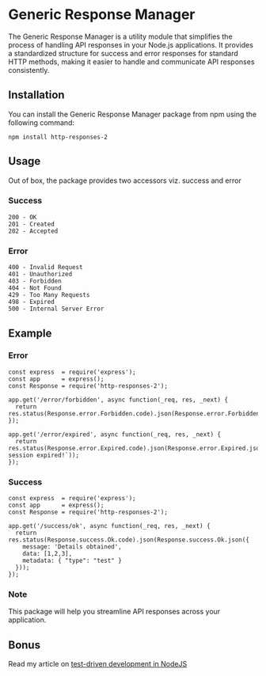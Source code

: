# Generic Response Manager

The Generic Response Manager is a utility module that simplifies the process of handling API responses in your Node.js applications. It provides a standardized structure for success and error responses for standard HTTP methods, making it easier to handle and communicate API responses consistently.

## Installation

You can install the Generic Response Manager package from npm using the following command:

```shell
npm install http-responses-2
```

## Usage

Out of box, the package provides two accessors viz. success and error

### Success
```shell
200 - OK
201 - Created
202 - Accepted
```

### Error
```shell
400 - Invalid Request
401 - Unauthorized
403 - Forbidden
404 - Not Found
429 - Too Many Requests
498 - Expired
500 - Internal Server Error
```

## Example

### Error
```shell
const express  = require('express');
const app      = express();
const Response = require('http-responses-2');

app.get('/error/forbidden', async function(_req, res, _next) {
  return res.status(Response.error.Forbidden.code).json(Response.error.Forbidden.json());
});

app.get('/error/expired', async function(_req, res, _next) {
  return res.status(Response.error.Expired.code).json(Response.error.Expired.json(`User session expired!`));
});
```

### Success
```shell
const express  = require('express');
const app      = express();
const Response = require('http-responses-2');

app.get('/success/ok', async function(_req, res, _next) {
  return res.status(Response.success.Ok.code).json(Response.success.Ok.json({
    message: 'Details obtained',
    data: [1,2,3],
    metadata: { "type": "test" }
  }));
});
```

### Note
This package will help you streamline API responses across your application.

## Bonus
Read my article on [test-driven development in NodeJS](https://medium.com/@pranavpsinha/getting-started-with-tdd-test-driven-development-in-nodejs-jest-supertest-a-complete-and-60351ff5fad2)